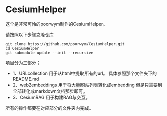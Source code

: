 # CesiumHelper

这个是非常可怜的poorwym制作的CesiumHelper。

请按照以下步骤克隆仓库

```
git clone https://github.com/poorwym/CesiumHelper.git
cd CesiumHelper
git submodule update --init --recursive
```

项目分为三部分；
- 1、URLcollection
用于从html中提取所有的url。
具体参照那个文件夹下的README.md
- 2、web2embeddings
用于将大量网站列表转化成embedding
但是只需要到全部转化成markdown文档那步即可。
- 3、CesiumRAG
用于构建RAG与交互。

所有的操作都要在对应部分的文件夹内完成。
